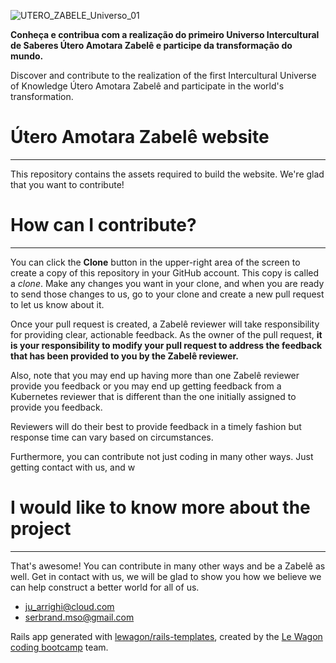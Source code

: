 ![UTERO_ZABELE_Universo_01](https://user-images.githubusercontent.com/85900332/145066134-5069c8b3-957d-4aef-83ee-1451e91f7f42.jpg)


**Conheça e contribua com a realização do primeiro Universo Intercultural de Saberes Útero Amotara Zabelê e participe da transformação do mundo.** 

Discover and contribute to the realization of the first Intercultural Universe of Knowledge Útero Amotara Zabelê and participate in the world's transformation.

# Útero Amotara Zabelê website

---

This repository contains the assets required to build the website. We're glad that you want to contribute!

# How can I contribute?

---


You can click the **Clone** button in the upper-right area of the screen to create a copy of this repository in your GitHub account. This copy is called a *clone*. Make any changes you want in your clone, and when you are ready to send those changes to us, go to your clone and create a new pull request to let us know about it.

Once your pull request is created, a Zabelê reviewer will take responsibility for providing clear, actionable feedback. As the owner of the pull request, **it is your responsibility to modify your pull request to address the feedback that has been provided to you by the Zabelê reviewer.**

Also, note that you may end up having more than one Zabelê reviewer provide you feedback or you may end up getting feedback from a Kubernetes reviewer that is different than the one initially assigned to provide you feedback.

Reviewers will do their best to provide feedback in a timely fashion but response time can vary based on circumstances.

Furthermore, you can contribute not just coding in many other ways. Just getting contact with us, and w

# I would like to know more about the project

---

That's awesome! You can contribute in many other ways and be a Zabelê as well. Get in contact with us, we will be glad to show you how we believe we can help construct a better world for all of us.

- [ju_arrighi@cloud.com](mailto:ju_arrighi@icloud.com)
- [serbrand.mso@gmail.com](mailto:serbrand.mso@gmail.com)

Rails app generated with [lewagon/rails-templates](https://github.com/lewagon/rails-templates), created by the [Le Wagon coding bootcamp](https://www.lewagon.com) team.
